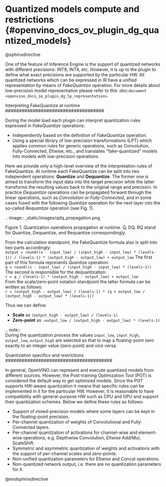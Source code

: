 # Quantized models compute and restrictions {#openvino_docs_ov_plugin_dg_quantized_models}


@sphinxdirective

One of the feature of Inference Engine is the support of quantized networks with different precisions: INT8, INT4, etc.
However, it is up to the plugin to define what exact precisions are supported by the particular HW.
All quantized networks which can be expressed in IR have a unified representation by means of *FakeQuantize* operation. 
For more details about low-precision model representation please refer to this :doc:`document <openvino_docs_ie_plugin_dg_lp_representation>`.

Interpreting FakeQuantize at runtime
####################################

During the model load each plugin can interpret quantization rules expressed in *FakeQuantize* operations:

* Independently based on the definition of *FakeQuantize* operation.
* Using a special library of low-precision transformations (LPT) which applies common rules for generic operations,
such as Convolution, Fully-Connected, Eltwise, etc., and translates "fake-quantized" models into models with low-precision operations.

Here we provide only a high-level overview of the interpretation rules of FakeQuantize. 
At runtime each FakeQuantize can be split into two independent operations: **Quantize** and **Dequantize**. 
The former one is aimed to transform the input data into the target precision while the latter transforms the resulting values back to the original range and precision. 
In practice *Dequantize* operations can be propagated forward through the linear operations, such as *Convolution* or *Fully-Connected*, 
and in some cases fused with the following *Quantize* operation for the next layer into the so-called *Requantize* operation (see Fig. 1).

.. image:: _static/images/qdq_propagation.png 

Figure 1. Quantization operations propagation at runtime. Q, DQ, RQ stand for Quantize, Dequantize, and Requantize correspondingly.</div>

From the calculation standpoint, the FakeQuantize formula also is split into two parts accordingly:  
``output = round((x - input_low) / (input_high - input_low) * (levels-1)) / (levels-1) * (output_high - output_low) + output_low``
The first part of this formula represents *Quantize* operation:  
``q = round((x - input_low) / (input_high - input_low) * (levels-1))``  
The second is responsible for the dequantization:  
``r = q / (levels-1) * (output_high - output_low) + output_low``  
From the scale/zero-point notation standpoint the latter formula can be written as follows:  
``r = (output_high - output_low) / (levels-1) * (q + output_low / (output_high - output_low) * (levels-1))``  

Thus we can define:

* **Scale** as ``(output_high - output_low) / (levels-1)``
* **Zero-point** as ``-output_low / (output_high - output_low) * (levels-1)``

.. note::  
    During the quantization process the values ``input_low``, ``input_high``, ``output_low``, ``output_high`` are selected so that to map a floating-point zero exactly to an integer value (zero-point) and vice versa.

Quantization specifics and restrictions
#######################################

In general, OpenVINO can represent and execute quantized models from different sources. However, the Post-training Optimization Tool (POT)
is considered the default way to get optimized models. Since the POT supports HW-aware quantization it means that specific rules can be implemented in it for 
the particular HW. However, it is reasonable to have compatibility with general-purpose HW such as CPU and GPU and support their quantization schemes.
Below we define these rules as follows:

* Support of mixed-precision models where some layers can be kept in the floating-point precision.
* Per-channel quantization of weights of Convolutional and Fully-Connected layers.
* Per-channel quantization of activations for channel-wise and element-wise operations, e.g. Depthwise Convolution, Eltwise Add/Mul, ScaleShift.
* Symmetric and asymmetric quantization of weights and activations with the support of per-channel scales and zero-points.
* Non-unified quantization parameters for Eltwise and Concat operations.  
* Non-quantized network output, i.e. there are no quantization parameters for it.

@endsphinxdirective

